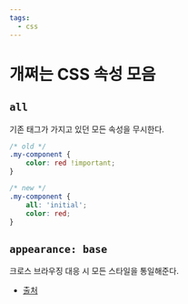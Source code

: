 ```yaml
---
tags:
  - css
---
```


# 개쩌는 CSS 속성 모음

## `all`

기존 태그가 가지고 있던 모든 속성을 무시한다.

```css
/* old */
.my-component {
	color: red !important;
}

/* new */
.my-component {
	all: 'initial';
	color: red;
}
```

## `appearance: base`

크로스 브라우징 대응 시 모든 스타일을 통일해준다.

- [출처](https://twitter.com/little_bret/status/1380327595909206017)

